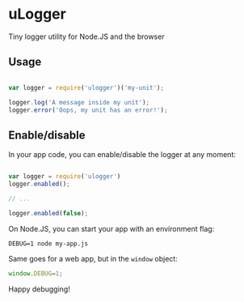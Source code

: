 # uLogger

Tiny logger utility for Node.JS and the browser

## Usage

```js

var logger = require('ulogger')('my-unit');

logger.log('A message inside my unit');
logger.error('Oops, my unit has an error!');

```

## Enable/disable

In your app code, you can enable/disable the logger at any moment:

```js

var logger = require('ulogger')
logger.enabled();

// ...

logger.enabled(false);

```

On Node.JS, you can start your app with an environment flag:

`DEBUG=1 node my-app.js`

Same goes for a web app, but in the `window` object:

```js
window.DEBUG=1;
```

Happy debugging!